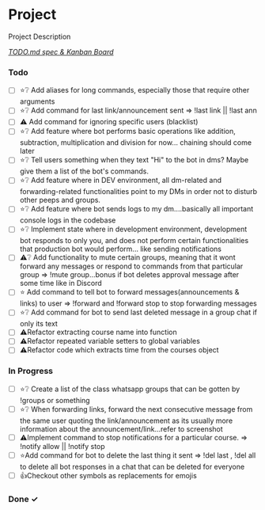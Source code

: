# Project

Project Description

<em>[TODO.md spec & Kanban Board](https://bit.ly/3fCwKfM)</em>

### Todo

- [ ] ⭐❔ Add aliases for long commands, especially those that require other arguments  
- [ ] ⭐❔ Add command for last link/announcement sent => !last link || !last ann  
- [ ] ⚠️ Add command for ignoring specific users (blacklist)  
- [ ] ⭐❔ Add feature where bot performs basic operations like addition, subtraction, multiplication and division for now... chaining should come later  
- [ ] ⭐❔ Tell users something when they text "Hi" to the bot in dms? Maybe give them a list of the bot's commands.  
- [ ] ⭐❔ Add feature where in DEV environment, all dm-related and forwarding-related functionalities point to my DMs in order not to disturb other peeps and groups.  
- [ ] ⭐❔ Add feature where bot sends logs to my dm....basically all important console logs in the codebase  
- [ ] ⭐❔ Implement state where in development environment, development bot responds to only you, and does not perform certain functionalities that production bot would perform... like sending notifications  
- [ ] ⚠️❔ Add functionality to mute certain groups, meaning that it wont forward any messages or respond to commands from that particular group => !mute group...bonus if bot deletes approval message after some time like in Discord  
- [ ] ⭐ Add command to tell bot to forward messages(announcements & links) to user => !forward and !forward stop to stop forwarding messages  
- [ ] ⭐❔ Add command for bot to send last deleted message in a group chat if only its text  
- [ ] ⚠️Refactor extracting course name into function  
- [ ] ⚠️Refactor repeated variable setters to global variables  
- [ ] ⚠️Refactor code which extracts time from the courses object  

### In Progress

- [ ] ⭐❔ Create a list of the class whatsapp groups that can be gotten by !groups or something  
- [ ] ⭐❔ When forwarding links, forward the next consecutive message from the same user quoting the link/announcement as its usually more information about the announcement/link...refer to screenshot  
- [ ] ⚠️Implement command to stop notifications for a particular course. => !notify allow <course> || !notify stop <course>  
- [ ] ⭐Add command for bot to delete the last thing it sent => !del last , !del all to delete all bot responses in a chat that can be deleted for everyone  
- [ ] 👍Checkout other symbols as replacements for emojis  

### Done ✓


